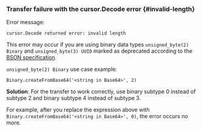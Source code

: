 ### Transfer failure with the cursor.Decode error {#invalid-length}

Error message:

```text
cursor.Decode returned error: invalid length
```

This error may occur if you are using binary data types `unsigned_byte(2) Binary` and `unsigned_byte(3) UUID` marked as deprecated according to the [BSON specification](https://bsonspec.org/spec.html).

`unsigned_byte(2) Binary` use case example:

```text
Binary.createFromBase64('<string in Base64>', 2)
```

**Solution**: For the transfer to work correctly, use binary subtype 0 instead of subtype 2 and binary subtype 4 instead of subtype 3.

For example, after you replace the expression above with `Binary.createFromBase64('<string in Base64>', 0)`, the error occurs no more.
